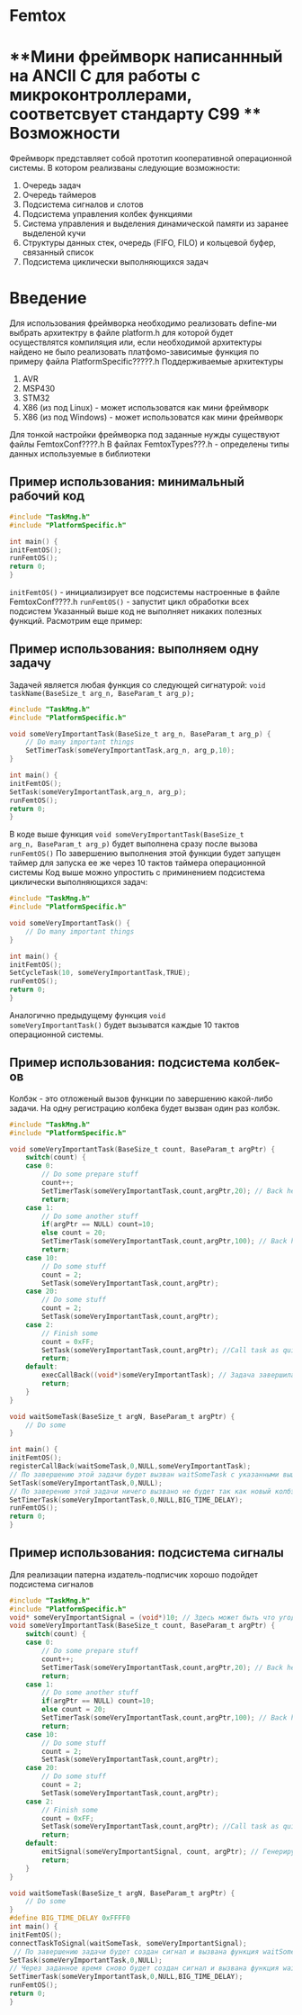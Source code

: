 # Femtox

**Мини фреймворк написаннный на ANCII C для работы с микроконтроллерами, соответсвует стандарту С99
**
Возможности
=============
Фреймворк представляет собой прототип кооперативной операционной системы. В котором реализваны следующие возможности:
1. Очередь задач
2. Очередь таймеров
3. Подсистема сигналов и слотов
4. Подсистема управления колбек функциями
5. Система управления и выделения динамической памяти из заранее выделеной кучи
6. Структуры данных стек, очередь (FIFO, FILO) и кольцевой буфер, связанный список
7. Подсистема циклически выполняющихся задач

Введение
=============
Для использования фреймворка необходимо реализовать define-ми выбрать архитектру в файле platform.h для которой будет осуществлятся компиляция или, если необходимой архитектуры найдено не было реализовать платфомо-зависимые функция по примеру файла PlatformSpecific?????.h
Поддерживаемые архитектуры
1. AVR
2. MSP430
3. STM32
4. X86 (из под Linux) - может использоватся как мини фреймворк
5. X86 (из под Windows)  - может использоватся как мини фреймворк

Для тонкой настройки фреймворка под заданные нужды существуют файлы FemtoxConf????.h
В файлах FemtoxTypes???.h - определены типы данных используемые в библиотеки

Пример использования: минимальный рабочий код
-------------

```c
#include "TaskMng.h"
#include "PlatformSpecific.h"

int main() {
initFemtOS();
runFemtOS();
return 0;
}
```
<code>initFemtOS()</code> - инициализирует все подсистемы настроенные в файле FemtoxConf????.h 
<code>runFemtOS()</code> - запустит цикл обработки всех подсистем
Указанный выше код не выполняет никаких полезных функций.
Расмотрим еще пример:

Пример использования: выполняем одну задачу
-------------
Задачей является любая функция со следующей сигнатурой:
<code>void taskName(BaseSize_t arg_n, BaseParam_t arg_p);</code>

```c
#include "TaskMng.h"
#include "PlatformSpecific.h"

void someVeryImportantTask(BaseSize_t arg_n, BaseParam_t arg_p) {
	// Do many important things
	SetTimerTask(someVeryImportantTask,arg_n, arg_p,10);
}

int main() {
initFemtOS();
SetTask(someVeryImportantTask,arg_n, arg_p);
runFemtOS();
return 0;
}
```
В коде выше функция <code>void someVeryImportantTask(BaseSize_t arg_n, BaseParam_t arg_p)</code>
будет выполнена сразу после вызова <code>runFemtOS()</code>
По завершению выполнения этой функции будет запущен таймер для запуска ее же через 10 тактов таймера операционной системы
Код выше можно упростить с приминением подсистема циклически выполняющихся задач:

```c
#include "TaskMng.h"
#include "PlatformSpecific.h"

void someVeryImportantTask() {
	// Do many important things
}

int main() {
initFemtOS();
SetCycleTask(10, someVeryImportantTask,TRUE);
runFemtOS();
return 0;
}
```
Аналогично предыдущему функция <code>void someVeryImportantTask()</code> будет вызыватся каждые 10 тактов операционной системы.

Пример использования: подсистема колбек-ов
-------------

Колбэк - это отложеный вызов функции по завершению какой-либо задачи.
На одну регистрацию колбека будет вызван один раз колбэк.
```c
#include "TaskMng.h"
#include "PlatformSpecific.h"

void someVeryImportantTask(BaseSize_t count, BaseParam_t argPtr) {
	switch(count) {
	case 0:
		// Do some prepare stuff
		count++;
		SetTimerTask(someVeryImportantTask,count,argPtr,20); // Back here later
		return;
	case 1:
		// Do some another stuff
		if(argPtr == NULL) count=10;
		else count = 20;
		SetTimerTask(someVeryImportantTask,count,argPtr,100); // Back here later
		return;
	case 10:
		// Do some stuff
		count = 2;
		SetTask(someVeryImportantTask,count,argPtr); 
	case 20:
		// Do some stuff
		count = 2;
		SetTask(someVeryImportantTask,count,argPtr); 
	case 2:
		// Finish some
		count = 0xFF;
		SetTask(someVeryImportantTask,count,argPtr); //Call task as quickly as you can
		return;
	default:
		execCallBack((void*)someVeryImportantTask); // Задача завершилась, сообщим об этом всем
		return;
	}
}

void waitSomeTask(BaseSize_t argN, BaseParam_t argPtr) {
	// Do some
}

int main() {
initFemtOS();
registerCallBack(waitSomeTask,0,NULL,someVeryImportantTask);
// По завершению этой задачи будет вызван waitSomeTask с указанными выше параметрами
SetTask(someVeryImportantTask,0,NULL);
// По заверению этой задачи ничего вызвано не будет так как новый колбэк не зарегистрирован
SetTimerTask(someVeryImportantTask,0,NULL,BIG_TIME_DELAY);
runFemtOS();
return 0;
}
```
Пример использования: подсистема сигналы
-------------

Для реализации патерна издатель-подписчик хорошо подойдет подсистема сигналов

```c
#include "TaskMng.h"
#include "PlatformSpecific.h"
void* someVeryImportantSignal = (void*)10; // Здесь может быть что угодно (это лишь метка)
void someVeryImportantTask(BaseSize_t count, BaseParam_t argPtr) {
	switch(count) {
	case 0:
		// Do some prepare stuff
		count++;
		SetTimerTask(someVeryImportantTask,count,argPtr,20); // Back here later
		return;
	case 1:
		// Do some another stuff
		if(argPtr == NULL) count=10;
		else count = 20;
		SetTimerTask(someVeryImportantTask,count,argPtr,100); // Back here later
		return;
	case 10:
		// Do some stuff
		count = 2;
		SetTask(someVeryImportantTask,count,argPtr); 
	case 20:
		// Do some stuff
		count = 2;
		SetTask(someVeryImportantTask,count,argPtr); 
	case 2:
		// Finish some
		count = 0xFF;
		SetTask(someVeryImportantTask,count,argPtr); //Call task as quickly as you can
		return;
	default:
		emitSignal(someVeryImportantSignal, count, argPtr); // Генерируем сигнал с параметрами
		return;
	}
}

void waitSomeTask(BaseSize_t argN, BaseParam_t argPtr) {
	// Do some
}
#define BIG_TIME_DELAY 0xFFFF0
int main() {
initFemtOS();
connectTaskToSignal(waitSomeTask, someVeryImportantSignal);
 // По завершению задачи будет создан сигнал и вызвана функция waitSomeTask
SetTask(someVeryImportantTask,0,NULL);
// Через заданное время сново будет создан сигнал и вызвана функция waitSomeTask
SetTimerTask(someVeryImportantTask,0,NULL,BIG_TIME_DELAY);
runFemtOS();
return 0;
}
```